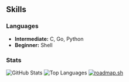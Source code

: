 ## Skills

### Languages
- **Intermediate:** C, Go, Python
- **Beginner:** Shell

### Stats

![GitHub Stats](https://github-readme-stats.vercel.app/api?username=kurth4cker&show_icons=true&theme=dark)
![Top Languages](https://github-readme-stats.vercel.app/api/top-langs/?username=kurth4cker&theme=dark&show_icons=true&hide_border=true&layout=compact)
[![roadmap.sh](https://roadmap.sh/card/wide/67635d7a8fe51199da0f549c?variant=dark&roadmaps=golang%2Cpython%2Clinux%2Cdevops)](https://roadmap.sh/u/kurth4cker)
